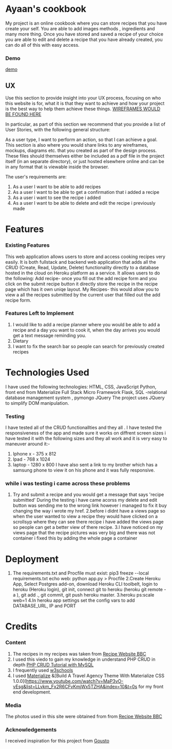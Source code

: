 # Ayaan's cookbook
My project is an online cookbook where you can store recipes that you have create your self. You are able to add images methods , ingredients and many more thing. Once you have stored and saved a recipe of your choice you are able to edit and delete a recipe that you have already created, you can do all of this with easy access.

### Demo
[demo]( http://diary-max.herokuapp.com/get_tasks)
## UX
Use this section to provide insight into your UX process, focusing on who this website is for, what it is that they want to achieve and how your project is the best way to help them achieve these things.
[WIREFRAMES WOULD BE FOUND HERE]( https://balsamiq.cloud/s38zvoe/pe6k8yu)

In particular, as part of this section we recommend that you provide a list of User Stories, with the following general structure:

As a user type, I want to perform an action, so that I can achieve a goal.
This section is also where you would share links to any wireframes, mockups, diagrams etc. that you created as part of the design process. These files should themselves either be included as a pdf file in the project itself (in an separate directory), or just hosted elsewhere online and can be in any format that is viewable inside the browser.

The user's requirements are:

1. As a user I want to be able to add recipes
2. As a user I want to be able to get a confirmation that i added a recipe
3. As a user i want to see the recipe i added
4. As a user I want to be able to delete and edit the recipe i previously made

# Features
### Existing Features

This web application   allows users to store and access cooking recipes very easily. It is both fullstack and backend web application  that adds  all the CRUD (Create, Read, Update, Delete) functionality directly to a database hosted in the cloud on Heroku platform as a service. 
It allows users to do the following:
Add recipe-  once you fill out the add recipe form and you click on the submit recipe button it directly store the recipe in the recipe page which has it own uniqe layout.
My Recipes- this would allow you to view a all the recipes submitted by the current user that filled out the add recipe form.
### Features Left to Implement
1. I would like to add  a recipe planner where you would be able to add a recipe and a day you want to cook it, when the day arrives you would get a text message reminding you.
2. Dietary
3. I want to fix the search bar so people can search for previously created recipes
# Technologies Used
 I have used the following  technologies:
HTML, CSS, JavaScript Python, front end from Materialize Full Stack Micro Framework Flask, SQL -relational database management system , pymongo
JQuery
The project uses JQuery to simplify DOM manipulation.
### Testing
I have tested all of the CRUD functionallties and they all .
I have tested the responsiveness of the app and made sure it works on diffrent screen sizes i have tested it with the following sizes and they all work and it is very easy to maneuver around it:-
1. Iphone x  - 375 x 812
2. Ipad - 768 x 1024
3. laptop - 1280 x 800
I have also sent a link to my brother which has a samsung phone to view it on his phone and it was fully responsive.

### while i was testing i came across these problems
1.  Try and submit a recipe and you would get a message that says 'recipe submitted'
During the testing i have came acorss my delete and edit button was sending me to the wrong link however i managed to fix it buy changing the way i wrote my href.
2.before i didnt have a views page so when the user wanted to view a recipe they would have clicked on a scrollsyp where they can see there recipe i have added the views page so people can get a better view of there recipe.
3.I have noticed on my views page that the recipe pictures was very big and there was not container i fixed this by adding the whole page a container


# Deployment
1. The requirements.txt and Procfile must exist: pip3 freeze --local requirements.txt echo web: python app.py > Procfile
2.Create Heroku App, Select Postgres add-on, download Heroku CLI toolbelt, login to heroku (Heroku login), git init, connect git to heroku (heroku git remote -a ), git add ., git commit, git push heroku master.
3.heroku ps:scale web=1
4.In heroku app settings set the config vars to add DATABASE_URL, IP and PORT

# Credits
### Content
1. The recipes in my recipes was taken from [Recipe Website BBC](https://www.bbc.co.uk/food/recipes)
2. I used this viedo to gain my knowledge in understand PHP CRUD in depth
[PHP CRUD Tutorial with MySQL](https://www.youtube.com/watch?v=3xRMUDC74Cw)
3. I frequently used [w3schools](https://www.w3schools.com/)
4. I used [Materialize](https://materializecss.com/) &[Build A Travel Agency Theme With Materialize CSS 1.0.0](https://www.youtube.com/watch?v=MaP3vO-vEsg&list=LLvkm_Fx2R6CFvKmjWx5TZHA&index=10&t=0s
for  my front end development.



### Media
The photos used in this site were obtained from  from [Recipe Website BBC](https://www.bbc.co.uk/food/recipes)

### Acknowledgements
I received inspiration for this project from [Gousto](https://www.gousto.co.uk/cookbook )
 
